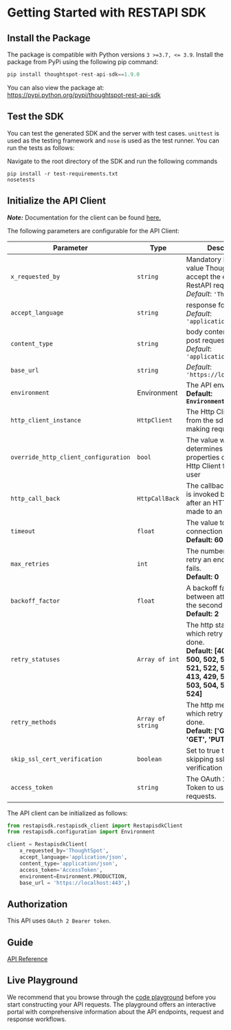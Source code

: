 
# Getting Started with RESTAPI SDK

## Install the Package

The package is compatible with Python versions `3 >=3.7, <= 3.9`.
Install the package from PyPi using the following pip command:

```python
pip install thoughtspot-rest-api-sdk==1.9.0
```

You can also view the package at:
https://pypi.python.org/pypi/thoughtspot-rest-api-sdk

## Test the SDK

You can test the generated SDK and the server with test cases. `unittest` is used as the testing framework and `nose` is used as the test runner. You can run the tests as follows:

Navigate to the root directory of the SDK and run the following commands

```
pip install -r test-requirements.txt
nosetests
```

## Initialize the API Client

**_Note:_** Documentation for the client can be found [here.](doc/client.md)

The following parameters are configurable for the API Client:

| Parameter | Type | Description |
|  --- | --- | --- |
| `x_requested_by` | `string` | Mandatory header with value Thougtspot to accept the external RestAPI requests<br>*Default*: `'ThoughtSpot'` |
| `accept_language` | `string` | response format<br>*Default*: `'application/json'` |
| `content_type` | `string` | body content type for post request<br>*Default*: `'application/json'` |
| `base_url` | `string` | *Default*: `'https://localhost:443'` |
| `environment` | Environment | The API environment. <br> **Default: `Environment.PRODUCTION`** |
| `http_client_instance` | `HttpClient` | The Http Client passed from the sdk user for making requests |
| `override_http_client_configuration` | `bool` | The value which determines to override properties of the passed Http Client from the sdk user |
| `http_call_back` | `HttpCallBack` | The callback value that is invoked before and after an HTTP call is made to an endpoint |
| `timeout` | `float` | The value to use for connection timeout. <br> **Default: 60** |
| `max_retries` | `int` | The number of times to retry an endpoint call if it fails. <br> **Default: 0** |
| `backoff_factor` | `float` | A backoff factor to apply between attempts after the second try. <br> **Default: 2** |
| `retry_statuses` | `Array of int` | The http statuses on which retry is to be done. <br> **Default: [408, 413, 429, 500, 502, 503, 504, 521, 522, 524, 408, 413, 429, 500, 502, 503, 504, 521, 522, 524]** |
| `retry_methods` | `Array of string` | The http methods on which retry is to be done. <br> **Default: ['GET', 'PUT', 'GET', 'PUT']** |
| `skip_ssl_cert_verification` | `boolean` | Set to true to allow skipping ssl certificate verification |
| `access_token` | `string` | The OAuth 2.0 Access Token to use for API requests. |

The API client can be initialized as follows:

```python
from restapisdk.restapisdk_client import RestapisdkClient
from restapisdk.configuration import Environment

client = RestapisdkClient(
    x_requested_by='ThoughtSpot',
    accept_language='application/json',
    content_type='application/json',
    access_token='AccessToken',
    environment=Environment.PRODUCTION,
    base_url = 'https://localhost:443',)
```

## Authorization

This API uses `OAuth 2 Bearer token`.

## Guide
[API Reference](https://github.com/thoughtspot/rest-api-sdk/blob/main/Python/doc/README.md)

## Live Playground
We recommend that you browse through the [code playground](https://try-everywhere.thoughtspot.cloud/v2/#/everywhere/api/rest/playgroundV2) before you start constructing your API requests. The playground offers an interactive portal with comprehensive information about the API endpoints, request and response workflows.
